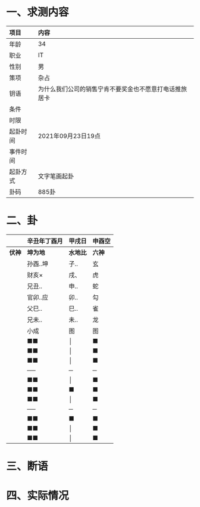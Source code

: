 # 一、求测内容
|项目|内容|
|:-|:-|
|年龄|34|
|职业|IT|
|性别|男|
|策项|杂占|
|钥语|为什么我们公司的销售宁肯不要奖金也不愿意打电话推旅居卡|
|条件||
|时限||
|起卦时间|2021年09月23日19点|
|事件时间||
|起卦方式|文字笔画起卦|
|卦码|885卦|

# 二、卦
||辛丑年丁酉月|甲戌日|申酉空|
|:-|:-|:-|:-|
|**伏神**|**坤为地**|**水地比**|**六神**|
||孙酉..坤|子..|玄|
||财亥×|戌、|虎|
||兄丑..|申..|蛇|
||官卯..应|卯..|勾|
||父巳..|巳..|雀|
||兄未..|未..|龙|
||小成|图|图|
||■■|│|■|
||■■|│|■|
||■■|│|■|
||──|─|─|
||■■|│|■|
||■■|■|■|
||■■|│|■|
||──|─|─|
||■■|■|■|
||■■|│|■|
||■■|│|■|


# 三、断语

# 四、实际情况